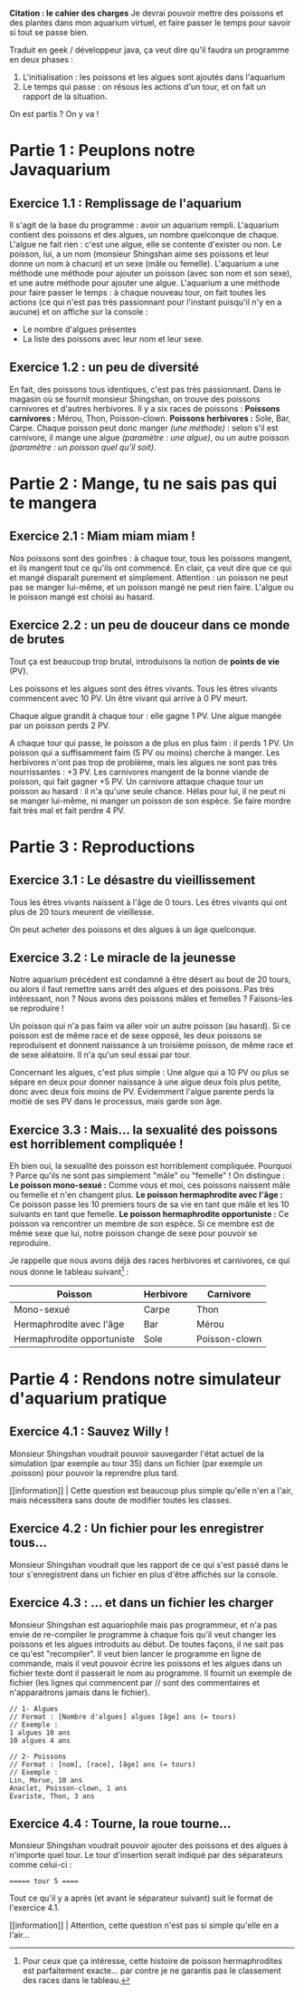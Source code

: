 **Citation : le cahier des charges**
Je devrai pouvoir mettre des poissons et des plantes dans mon aquarium virtuel, et faire passer le temps pour savoir si tout se passe bien.

Traduit en geek / développeur java, ça veut dire qu'il faudra un programme en deux phases :

1. L'initialisation : les poissons et les algues sont ajoutés dans l'aquarium
2. Le temps qui passe : on résous les actions d'un tour, et on fait un rapport de la situation.

On est partis ?
On y va !

# Partie 1 : Peuplons notre Javaquarium

## Exercice 1.1 : Remplissage de l'aquarium

Il s'agit de la base du programme : avoir un aquarium rempli.
 L'aquarium contient des poissons et des algues, un nombre quelconque de chaque.
 L'algue ne fait rien : c'est une algue, elle se contente d'exister ou non.
 Le poisson, lui, a un nom (monsieur Shingshan aime ses poissons et leur donne un nom à chacun) et un sexe (mâle ou femelle).
 L'aquarium a une méthode une méthode pour ajouter un poisson (avec son nom et son sexe), et une autre méthode pour ajouter une algue.
 L'aquarium a une méthode pour faire passer le temps : à chaque nouveau tour, on fait toutes les actions (ce qui n'est pas très passionnant pour l'instant puisqu'il n'y en a aucune) et on affiche sur la console :

* Le nombre d'algues présentes
* La liste des poissons avec leur nom et leur sexe.

## Exercice 1.2 : un peu de diversité

En fait, des poissons tous identiques, c'est pas très passionnant. Dans le magasin où se fournit monsieur Shingshan, on trouve des poissons carnivores et d'autres herbivores. Il y a six races de poissons :
**Poissons carnivores :** Mérou, Thon, Poisson-clown.
**Poissons herbivores :** Sole, Bar, Carpe.
Chaque poisson peut donc manger _(une méthode)_ : selon s'il est carnivore, il mange une algue _(paramètre : une algue)_, ou un autre poisson _(paramètre : un poisson quel qu'il soit)_.

# Partie 2 : Mange, tu ne sais pas qui te mangera

## Exercice 2.1 : Miam miam miam !

Nos poissons sont des goinfres : à chaque tour, tous les poissons mangent, et ils mangent tout ce qu'ils ont commencé.
En clair, ça veut dire que ce qui et mangé disparaît purement et simplement.
Attention : un poisson ne peut pas se manger lui-même, et un poisson mangé ne peut rien faire.
L'algue ou le poisson mangé est choisi au hasard.

## Exercice 2.2 : un peu de douceur dans ce monde de brutes

Tout ça est beaucoup trop brutal, introduisons la notion de **points de vie** (PV).

Les poissons et les algues sont des êtres vivants.
Tous les êtres vivants commencent avec 10 PV.
Un être vivant qui arrive à 0 PV meurt.

Chaque algue grandit à chaque tour : elle gagne 1 PV.
Une algue mangée par un poisson perds 2 PV.

A chaque tour qui passe, le poisson a de plus en plus faim : il perds 1 PV.
Un poisson qui a suffisamment faim (5 PV ou moins) cherche à manger.
Les herbivores n'ont pas trop de problème, mais les algues ne sont pas très nourrissantes : +3 PV.
Les carnivores mangent de la bonne viande de poisson, qui fait gagner +5 PV.
Un carnivore attaque chaque tour un poisson au hasard : il n'a qu'une seule chance. Hélas pour lui, il ne peut ni se manger lui-même, ni manger un poisson de son espèce.
Se faire mordre fait très mal et fait perdre 4 PV.

# Partie 3 : Reproductions

## Exercice 3.1 : Le désastre du vieillissement

Tous les êtres vivants naissent à l'âge de 0 tours.
Les êtres vivants qui ont plus de 20 tours meurent de vieillesse.

On peut acheter des poissons et des algues à un âge quelconque.

## Exercice 3.2 : Le miracle de la jeunesse

Notre aquarium précédent est condamné à être désert au bout de 20 tours, ou alors il faut remettre sans arrêt des algues et des poissons. Pas très intéressant, non ?
Nous avons des poissons mâles et femelles ? Faisons-les se reproduire !

Un poisson qui n'a pas faim va aller voir un autre poisson (au hasard). Si ce poisson est de même race et de sexe opposé, les deux poissons se reproduisent et donnent naissance à un troisième poisson, de même race et de sexe aléatoire.
Il n'a qu'un seul essai par tour.

Concernant les algues, c'est plus simple : Une algue qui a 10 PV ou plus se sépare en deux pour donner naissance à une algue deux fois plus petite, donc avec deux fois moins de PV.
Évidemment l'algue parente perds la moitié de ses PV dans le processus, mais garde son âge.

## Exercice 3.3 : Mais... la sexualité des poissons est horriblement compliquée !

Eh bien oui, la sexualité des poisson est horriblement compliquée. Pourquoi ?
Parce qu'ils ne sont pas simplement "mâle" ou "femelle" !
On distingue :
**Le poisson mono-sexué :** Comme vous et moi, ces poissons naissent mâle ou femelle et n'en changent plus.
**Le poisson hermaphrodite avec l'âge :** Ce poisson passe les 10 premiers tours de sa vie en tant que mâle et les 10 suivants en tant que femelle.
**Le poisson hermaphrodite opportuniste :** Ce poisson va rencontrer un membre de son espèce. Si ce membre est de même sexe que lui, notre poisson change de sexe pour pouvoir se reproduire.

 Je rappelle que nous avons déjà des races herbivores et carnivores, ce qui nous donne le tableau suivant[^1] :
[^1]: Pour ceux que ça intéresse, cette histoire de poisson hermaphrodites est parfaitement exacte... par contre je ne garantis pas le classement des races dans le tableau.

 Poisson | Herbivore | Carnivore
-----|-----|-----
Mono-sexué | Carpe | Thon
Hermaphrodite avec l'âge | Bar | Mérou
Hermaphrodite opportuniste | Sole | Poisson-clown

# Partie 4 : Rendons notre simulateur d'aquarium pratique

## Exercice 4.1 : Sauvez Willy !

Monsieur Shingshan voudrait pouvoir sauvegarder l'état actuel de la simulation (par exemple au tour 35) dans un fichier (par exemple un .poisson) pour pouvoir la reprendre plus tard.

[[information]]
| Cette question est beaucoup plus simple qu'elle n'en a l'air, mais nécessitera sans doute de modifier toutes les classes.

## Exercice 4.2 : Un fichier pour les enregistrer tous...

Monsieur Shingshan voudrait que les rapport de ce qui s'est passé dans le tour s'enregistrent dans un fichier en plus d'être affichés sur la console.

## Exercice 4.3 : ... et dans un fichier les charger

Monsieur Shingshan est aquariophile mais pas programmeur, et n'a pas envie de re-compiler le programme à chaque fois qu'il veut changer les poissons et les algues introduits au début. De toutes façons, il ne sait pas ce qu'est "recompiler".
Il veut bien lancer le programme en ligne de commande, mais il veut pouvoir écrire les poissons et les algues dans un fichier texte dont il passerait le nom au programme.
Il fournit un exemple de fichier (les lignes qui commencent par // sont des commentaires et n'apparaitrons jamais dans le fichier).

```text
// 1- Algues
// Format : [Nombre d'algues] algues [âge] ans (= tours)
// Exemple :
1 algues 10 ans
10 algues 4 ans

// 2- Poissons
// Format : [nom], [race], [âge] ans (= tours)
// Exemple :
Lin, Morue, 10 ans
Anaclet, Poisson-clown, 1 ans
Évariste, Thon, 3 ans
```

## Exercice 4.4 : Tourne, la roue tourne...

 Monsieur Shingshan voudrait pouvoir ajouter des poissons et des algues à n'importe quel tour.
 Le tour d'insertion serait indiqué par des séparateurs comme celui-ci :

    ===== tour 5 ====

Tout ce qu'il y a après (et avant le séparateur suivant) suit le format de l'exercice 4.1.

[[information]]
| Attention, cette question n'est pas si simple qu'elle en a l'air...

